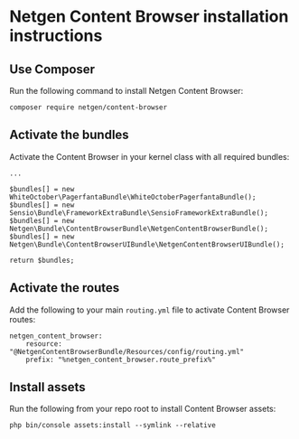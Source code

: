# Netgen Content Browser installation instructions

## Use Composer

Run the following command to install Netgen Content Browser:

```
composer require netgen/content-browser
```

## Activate the bundles

Activate the Content Browser in your kernel class with all required bundles:

```
...

$bundles[] = new WhiteOctober\PagerfantaBundle\WhiteOctoberPagerfantaBundle();
$bundles[] = new Sensio\Bundle\FrameworkExtraBundle\SensioFrameworkExtraBundle();
$bundles[] = new Netgen\Bundle\ContentBrowserBundle\NetgenContentBrowserBundle();
$bundles[] = new Netgen\Bundle\ContentBrowserUIBundle\NetgenContentBrowserUIBundle();

return $bundles;
```

## Activate the routes

Add the following to your main `routing.yml` file to activate Content Browser
routes:

```
netgen_content_browser:
    resource: "@NetgenContentBrowserBundle/Resources/config/routing.yml"
    prefix: "%netgen_content_browser.route_prefix%"
```

## Install assets

Run the following from your repo root to install Content Browser assets:

```
php bin/console assets:install --symlink --relative
```
